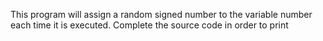 This program will assign a random signed number to the variable number each time it is executed. Complete the source code in order to print
